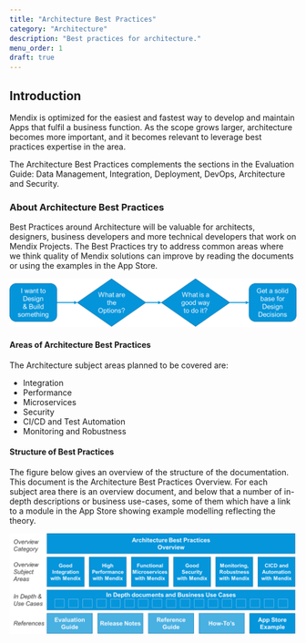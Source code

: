 ```yaml
---
title: "Architecture Best Practices"
category: "Architecture"
description: "Best practices for architecture."
menu_order: 1
draft: true
---
```

## Introduction

Mendix is optimized for the easiest and fastest way to develop and maintain Apps that fulfil a business function. As the scope grows larger, architecture becomes more important, and it becomes
relevant to leverage best practices expertise in the area.

The Architecture Best Practices complements the sections in the Evaluation Guide: Data Management, Integration, Deployment, DevOps, Architecture and Security.

### About Architecture Best Practices

Best Practices around Architecture will be valuable for architects, designers, business developers and more technical developers that work on Mendix Projects. The Best Practices try to address common areas where we think quality of Mendix solutions can improve by reading the documents or using the examples in the App Store.

![](attachments/arch-over1.png)

#### Areas of Architecture Best Practices

The Architecture subject areas planned to be covered are:

- Integration
- Performance
- Microservices
- Security
- CI/CD and Test Automation
- Monitoring and Robustness

#### Structure of Best Practices

The figure below gives an overview of the structure of the documentation. This document is the Architecture Best Practices Overview. For each subject area there is an overview document, and below that a number of in-depth descriptions or business use-cases, some of them which have a link to a module in the App Store showing example modelling reflecting the theory.

![](attachments/arch-over2.png)

